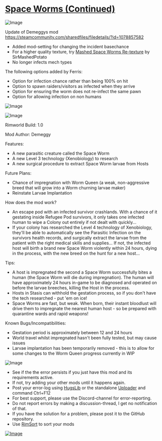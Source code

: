 # [Space Worms (Continued)](https://steamcommunity.com/sharedfiles/filedetails/?id=2105322804)

![Image](https://i.imgur.com/buuPQel.png)

Update of Demeggys mod
https://steamcommunity.com/sharedfiles/filedetails/?id=1078857582

- Added mod-setting for changing the incident basechance
- For a higher quality texture, try [ Mashed Space Worms Re-texture]( https://steamcommunity.com/sharedfiles/filedetails/?id=2739609830) by SirMashedPotato
- No longer infects mech types

The following options added by Ferris:
- Option for infection chance rather than being 100% on hit
- Option to spawn raiders/visitors as infected when they arrive
- Option for ensuring the worm does not re-infect the same pawn
- Option for allowing infection on non humans

![Image](https://i.imgur.com/pufA0kM.png)
	
![Image](https://i.imgur.com/Z4GOv8H.png)

Rimworld Build: 1.0

Mod Author: Demeggy

Features:

- A new parasitic creature called the Space Worm
- A new Level 3 technology (Xenobiology) to research
- A new surgical procedure to extract Space Worm larvae from Hosts

Future Plans:

- Chance of impregnation with Worm Queen (a weak, non-aggressive breed that will grow into a Worm churning larvae maker)
- Reinstate Larvae Implantation

How does the mod work?

- An escape pod with an infected survivor crashlands. With a chance of it gestating inside Refugee Pod survivors, it only takes one infected human to wipe a Colony out entirely if not dealt with quickly...
- If your colony has researched the Level 4 technology of Xenobiology, they'll be able to automatically see the Parasitic Infection on the survivors health records, and surgically extract the larvae from the patient with the right medical skills and supplies... 
If not, the infected host will birth a brand new Space Worm violently within 24 hours, dying in the process, with the new breed on the hunt for a new host...

Tips:

- A host is impregnated the second a Space Worm successfully bites a human (the Space Worm will die during impregnation). The human will have approximately 24 hours in-game to be diagnosed and operated on before the larvae breeches, killing the Host in the process.
- Hosts in Stasis can withhold the gestation process, so if you don't have the tech researched - put 'em on ice!
- Space Worms are fast, but weak. When born, their instant bloodlust will drive them to impregnate the nearest human host - so be prepared with quarantine wards and rapid weapons!

Known Bugs/Incompatibilities:

- Gestation period is approximately between 12 and 24 hours
- World travel whilst impregnated hasn't been fully tested, but may cause issues
- Larvae implantation has been temporarily removed - this is to allow for some changes to the Worm Queen progress currently in WIP


![Image](https://i.imgur.com/PwoNOj4.png)



-  See if the the error persists if you just have this mod and its requirements active.
-  If not, try adding your other mods until it happens again.
-  Post your error-log using [HugsLib](https://steamcommunity.com/workshop/filedetails/?id=818773962) or the standalone [Uploader](https://steamcommunity.com/sharedfiles/filedetails/?id=2873415404) and command Ctrl+F12
-  For best support, please use the Discord-channel for error-reporting.
-  Do not report errors by making a discussion-thread, I get no notification of that.
-  If you have the solution for a problem, please post it to the GitHub repository.
-  Use [RimSort](https://github.com/RimSort/RimSort/releases/latest) to sort your mods



[![Image](https://img.shields.io/github/v/release/emipa606/SpaceWorms?label=latest%20version&style=plastic&color=9f1111&labelColor=black)](https://steamcommunity.com/sharedfiles/filedetails/changelog/2105322804)
